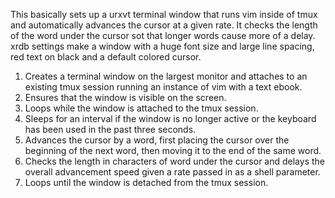 
This basically sets up a urxvt terminal window that runs vim inside of tmux
and automatically advances the cursor at a given rate.  It checks the length
of the word under the cursor sot that longer words cause more of a delay.
xrdb settings make a window with a huge font size and large line spacing, red
text on black and a default colored cursor.


1. Creates a terminal window on the largest monitor and attaches to an
   existing tmux session running an instance of vim with a text ebook.
2. Ensures that the window is visible on the screen.
3. Loops while the window is attached to the tmux session.
4. Sleeps for an interval if the window is no longer active or the keyboard
   has been used in the past three seconds.
5. Advances the cursor by a word, first placing the cursor over the beginning
   of the next word, then moving it to the end of the same word.
6. Checks the length in characters of word under the cursor and delays the
   overall advancement speed given a rate passed in as a shell parameter.
7. Loops until the window is detached from the tmux session.

